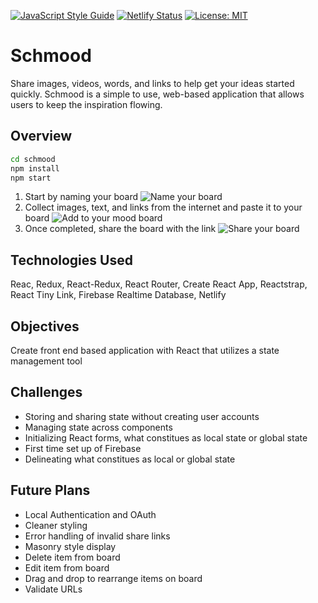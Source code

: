[![JavaScript Style Guide](https://img.shields.io/badge/code_style-standard-brightgreen.svg)](https://standardjs.com)
[![Netlify Status](https://api.netlify.com/api/v1/badges/141e8c57-21f0-43dc-b7e9-454d8d51782e/deploy-status)](https://app.netlify.com/sites/determined-chandrasekhar-d6dccb/deploys)
[![License: MIT](https://img.shields.io/badge/License-MIT-yellow.svg)](https://opensource.org/licenses/MIT)

# Schmood
Share images, videos, words, and links to help get your ideas started quickly. Schmood is a simple to use, web-based application that allows users to keep the inspiration flowing.

## Overview
```sh
cd schmood
npm install
npm start
```

1. Start by naming your board
![Name your board](/src/img/step1.gif)
2. Collect images, text, and links from the internet and paste it to your board
![Add to your mood board](/src/img/step2.gif)
3. Once completed, share the board with the link
![Share your board](/src/img/step3.gif)

## Technologies Used
Reac, Redux, React-Redux, React Router, Create React App, Reactstrap, React Tiny Link, Firebase Realtime Database, Netlify

## Objectives
Create front end based application with React that utilizes a state management tool

## Challenges
- Storing and sharing state without creating user accounts
- Managing state across components
- Initializing React forms, what constitues as local state or global state
- First time set up of Firebase
- Delineating what constitues as local or global state

## Future Plans
- Local Authentication and OAuth
- Cleaner styling
- Error handling of invalid share links
- Masonry style display
- Delete item from board
- Edit item from board
- Drag and drop to rearrange items on board
- Validate URLs
